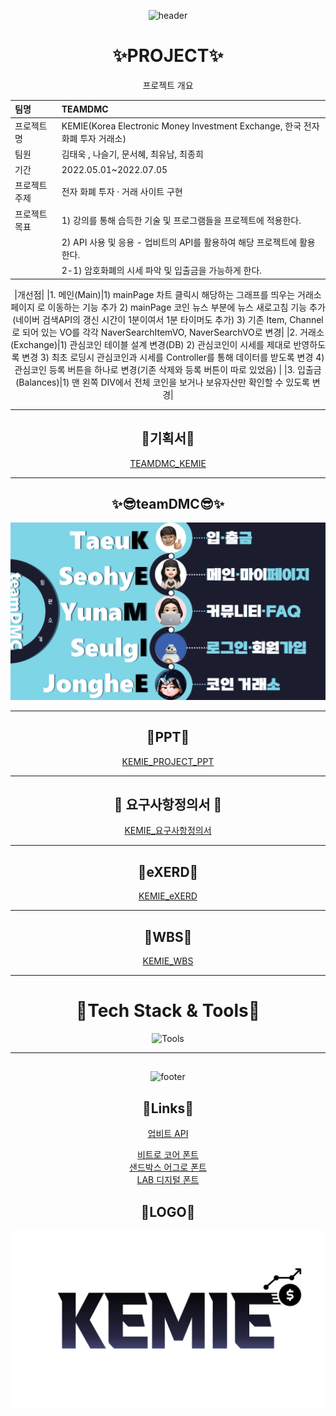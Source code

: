 <div align="center">
  
![header](https://capsule-render.vercel.app/api?type=waving&color=timeGradient&height=300&weight=1080&section=header&text=PROJECT%20KEMIE&fontAlign=35&fontColor=ffffff&animation=twinkling)



# :sparkles:PROJECT:sparkles:
프로젝트 개요
  
  
|팀명|TEAMDMC|  
|:---|:---|  
|프로젝트명|KEMIE(Korea Electronic Money Investment Exchange, 한국 전자 화폐 투자 거래소)|  
|팀원|김태욱 , 나슬기, 문서혜, 최유남, 최종희|  
|기간|2022.05.01~2022.07.05|  
|프로젝트 주제|전자 화폐 투자 · 거래 사이트 구현|  
|프로젝트 목표| 1)	강의를 통해 습득한 기술 및 프로그램들을 프로젝트에 적용한다.|  
|            | 2)   API 사용 및 응용 - 업비트의 API를 활용하여 해당 프로젝트에 활용한다.|  
|            |   2-1) 암호화폐의 시세 파악 및 입출금을 가능하게 한다.|      

|개선점| 
|1. 메인(Main)|1) mainPage 차트 클릭시 해당하는 그래프를 띄우는 거래소 페이지 로 이동하는 기능 추가   2) mainPage 코인 뉴스 부분에 뉴스 새로고침 기능 추가   (네이버 검색API의 갱신 시간이 1분이여서 1분 타이머도 추가)   3) 기존 Item, Channel로 되어 있는 VO를 각각 NaverSearchItemVO, NaverSearchVO로 변경|
|2. 거래소(Exchange)|1) 관심코인 테이블 설계 변경(DB)   2) 관심코인이 시세를 제대로 반영하도록 변경   3) 최초 로딩시 관심코인과 시세를 Controller를 통해 데이터를 받도록 변경   4) 관심코인 등록 버튼을 하나로 변경(기존 삭제와 등록 버튼이 따로 있었음) | 
|3. 입출금(Balances)|1) 맨 왼쪽 DIV에서 전체 코인을 보거나 보유자산만 확인할 수 있도록 변경|  
***
  
  
## :pencil:기획서:pencil:
[TEAMDMC_KEMIE](https://github.com/hykim-king/TEAMDMC/blob/main/doc/2%EC%A1%B0_TEAM_DMC_%EA%B8%B0%ED%9A%8D%EC%84%9C.pdf)   
  
  
***
  
  
## :sparkles::sunglasses:teamDMC:sunglasses::sparkles:
![KEMIE_CREW](https://github.com/hykim-king/TEAMDMC/blob/main/img/DMCcrew.png)
 
  
  
***
  
  
## :key:PPT:key:
[KEMIE_PROJECT_PPT](https://github.com/hykim-king/TEAMDMC/blob/main/doc/2%EC%A1%B0_TEAMDMC_KEMIE_PPT.pdf)    

  
  
***
  
  
## :bookmark_tabs: 요구사항정의서 :bookmark_tabs:
[KEMIE_요구사항정의서](https://github.com/hykim-king/TEAMDMC/blob/main/img/%EC%9A%94%EA%B5%AC%EC%82%AC%ED%95%AD%EC%A0%95%EC%9D%98%EC%84%9C-1.jpg)  
  
  
  
***
  
  
## :pushpin:eXERD:pushpin:
[KEMIE_eXERD](https://github.com/hykim-king/TEAMDMC/blob/main/img/exerd.PNG)    


  
  
***
  
  

## :calendar:WBS:calendar:
[KEMIE_WBS](https://github.com/hykim-king/TEAMDMC/blob/main/img/wbsTotal.png)   

  
  
  
***
  
  
# :wrench:Tech Stack & Tools:wrench:

![Tools](https://github.com/hykim-king/TEAMDMC/blob/main/img/2%EC%A1%B0_TEAMDMC_KEMIE_PPT.png)       
  

  
***
  
    

##

  
<!--   
![reversal](https://capsule-render.vercel.app/api?type=slice&reversal=true&color=0:ffffff,100:38385D&height=150&section=footer&text=Resources▼&fontSize=75&fontColor=ffffff&fontAlignY=90&fontAlign=35)
  
  
![reversal](https://capsule-render.vercel.app/api?type=slice&reversal=true&color=gradient)
  
   -->
  
  
![footer](https://capsule-render.vercel.app/api?type=waving&color=timeGradient&height=150&weight=1080&section=header&text=Resources▼&fontAlign=35&fontColor=ffffff&animation=twinkling)     
  
  

## :paperclip:Links:paperclip:
[업비트 API](https://docs.upbit.com/reference/)    
    
[비트로 코어 폰트](http://vitro.co.kr/vitro/font.html)    
[샌드박스 어그로 폰트](https://sandbox.co.kr/fonts/aggro)    
[LAB 디지털 폰트](https://fontlab.kr/%eb%ac%b4%eb%a3%8c%ed%8f%b0%ed%8a%b8-%eb%8b%a4%ec%9a%b4%eb%a1%9c%eb%93%9c/)
  
  
  
## :name_badge:LOGO:name_badge:
![KEMIE_LOGO](https://github.com/hykim-king/TEAMDMC/blob/main/img/kemieLOGO.png)      
  
</div>
